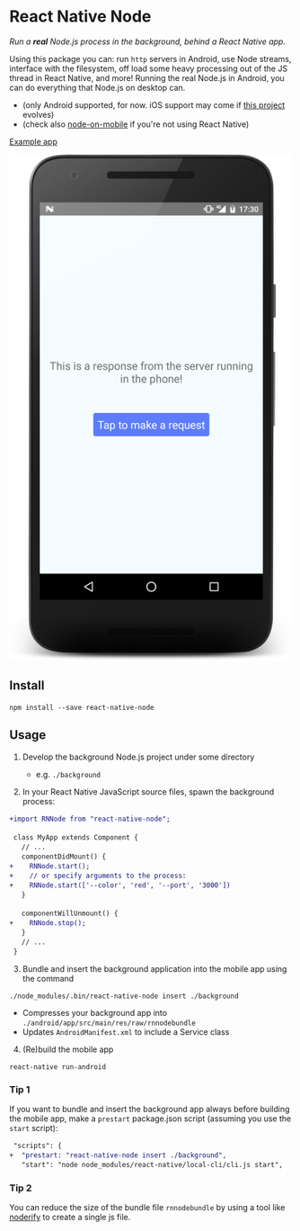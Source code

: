 # React Native Node

*Run a **real** Node.js process in the background, behind a React Native app.*

Using this package you can: run `http` servers in Android, use Node streams, interface with the filesystem, off load some heavy processing out of the JS thread in React Native, and more! Running the real Node.js in Android, you can do everything that Node.js on desktop can.

- (only Android supported, for now. iOS support may come if [this project](http://www.janeasystems.com/blog/node-js-meets-ios/) evolves)
- (check also [node-on-mobile](https://github.com/node-on-mobile/node-on-android) if you're not using React Native)

[Example app](./example)

![screenshot.png](./screenshot.png)

## Install

```
npm install --save react-native-node
```

## Usage

1. Develop the background Node.js project under some directory
    - e.g. `./background`

2. In your React Native JavaScript source files, spawn the background process:

```diff
+import RNNode from "react-native-node";

 class MyApp extends Component {
   // ...
   componentDidMount() {
+    RNNode.start();
+    // or specify arguments to the process:
+    RNNode.start(['--color', 'red', '--port', '3000'])
   }

   componentWillUnmount() {
+    RNNode.stop();
   }
   // ...
 }
```

3. Bundle and insert the background application into the mobile app using the command

```
./node_modules/.bin/react-native-node insert ./background
```

- Compresses your background app into `./android/app/src/main/res/raw/rnnodebundle`
- Updates `AndroidManifest.xml` to include a Service class

4. (Re)build the mobile app

```
react-native run-android
```

### Tip 1

If you want to bundle and insert the background app always before building the mobile app, make a `prestart` package.json script (assuming you use the `start` script):

```diff
 "scripts": {
+  "prestart: "react-native-node insert ./background",
   "start": "node node_modules/react-native/local-cli/cli.js start",
```

### Tip 2

You can reduce the size of the bundle file `rnnodebundle` by using a tool like [noderify](https://www.npmjs.com/package/noderify) to create a single js file.
